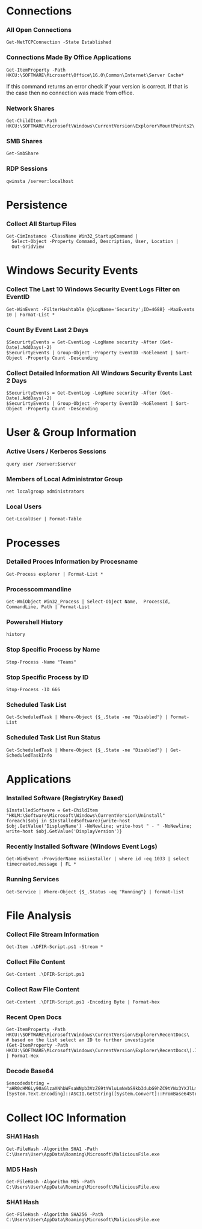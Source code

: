 # Connections

### All Open Connections
```
Get-NetTCPConnection -State Established
```

### Connections Made By Office Applications
```
Get-ItemProperty -Path HKCU:\SOFTWARE\Microsoft\Office\16.0\Common\Internet\Server Cache*
```
If this command returns an error check if your version is correct. If that is the case then no connection was made from office.

### Network Shares
```
Get-ChildItem -Path HKCU:\SOFTWARE\Microsoft\Windows\CurrentVersion\Explorer\MountPoints2\
```

### SMB Shares
```
Get-SmbShare
```

### RDP Sessions
```
qwinsta /server:localhost
```

# Persistence

### Collect All Startup Files
```
Get-CimInstance -ClassName Win32_StartupCommand |
  Select-Object -Property Command, Description, User, Location |
  Out-GridView
```

# Windows Security Events

### Collect The Last 10 Windows Security Event Logs Filter on EventID
```
Get-WinEvent -FilterHashtable @{LogName='Security';ID=4688} -MaxEvents 10 | Format-List *
```

### Count By Event Last 2 Days
```
$SecurirtyEvents = Get-EventLog -LogName security -After (Get-Date).AddDays(-2)
$SecurirtyEvents | Group-Object -Property EventID -NoElement | Sort-Object -Property Count -Descending
```

### Collect Detailed Information All Windows Security Events Last 2 Days
```
$SecurirtyEvents = Get-EventLog -LogName security -After (Get-Date).AddDays(-2)
$SecurirtyEvents | Group-Object -Property EventID -NoElement | Sort-Object -Property Count -Descending
```

# User & Group Information

### Active Users / Kerberos Sessions
```
query user /server:$server
```

### Members of Local Administrator Group
```
net localgroup administrators
```
### Local Users
```
Get-LocalUser | Format-Table 
```

# Processes

### Detailed Proces Information by Procesname
```
Get-Process explorer | Format-List *
```

### Processcommandline
```
Get-WmiObject Win32_Process | Select-Object Name,  ProcessId, CommandLine, Path | Format-List
```

### Powershell History
```
history
```

### Stop Specific Process by Name
```
Stop-Process -Name "Teams"
```

### Stop Specific Process by ID
```
Stop-Process -ID 666
```

### Scheduled Task List
```
Get-ScheduledTask | Where-Object {$_.State -ne "Disabled"} | Format-List
```

### Scheduled Task List Run Status
```
Get-ScheduledTask | Where-Object {$_.State -ne "Disabled"} | Get-ScheduledTaskInfo
```


# Applications

### Installed Software (RegistryKey Based)
```
$InstalledSoftware = Get-ChildItem "HKLM:\Software\Microsoft\Windows\CurrentVersion\Uninstall"
foreach($obj in $InstalledSoftware){write-host $obj.GetValue('DisplayName') -NoNewline; write-host " - " -NoNewline; write-host $obj.GetValue('DisplayVersion')}
```
### Recently Installed Software (Windows Event Logs)
```
Get-WinEvent -ProviderName msiinstaller | where id -eq 1033 | select timecreated,message | FL *
```

### Running Services
```
Get-Service | Where-Object {$_.Status -eq "Running"} | format-list
```

# File Analysis

### Collect File Stream Information
```
Get-Item .\DFIR-Script.ps1 -Stream *
```
### Collect File Content
```
Get-Content .\DFIR-Script.ps1
```

### Collect Raw File Content
```
Get-Content .\DFIR-Script.ps1 -Encoding Byte | Format-hex
```

### Recent Open Docs
```
Get-ItemProperty -Path HKCU:\SOFTWARE\Microsoft\Windows\CurrentVersion\Explorer\RecentDocs\
# based on the list select an ID to further investigate
(Get-ItemProperty -Path HKCU:\SOFTWARE\Microsoft\Windows\CurrentVersion\Explorer\RecentDocs\).71 | Format-Hex
```

### Decode Base64
```
$encodedstring = "aHR0cHM6Ly90aGlzaXNhbWFsaWNpb3VzZG9tYWluLmNvbS9kb3dubG9hZC9tYWx3YXJlLmV4ZQ=="
[System.Text.Encoding]::ASCII.GetString([System.Convert]::FromBase64String($encodedstring))
```

# Collect IOC Information

### SHA1 Hash
```
Get-FileHash -Algorithm SHA1 -Path C:\Users\User\AppData\Roaming\Microsoft\MaliciousFile.exe
```
### MD5 Hash
```
Get-FileHash -Algorithm MD5 -Path C:\Users\User\AppData\Roaming\Microsoft\MaliciousFile.exe
```
### SHA1 Hash
```
Get-FileHash -Algorithm SHA256 -Path C:\Users\User\AppData\Roaming\Microsoft\MaliciousFile.exe
```